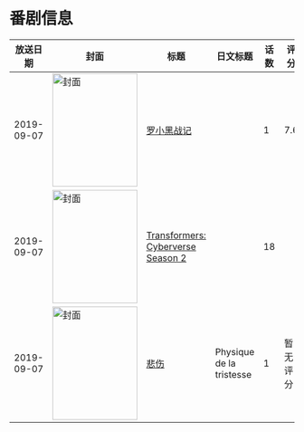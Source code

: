 # 番剧信息

|放送日期|封面|标题|日文标题|话数|评分|评分人数|
|---|---|---|---|---|---|---|
|2019-09-07|<img src="https://lain.bgm.tv/pic/cover/c/10/e4/159725_G2bCk.jpg" alt="封面" style="width:150px;height:200px;object-fit:cover;">|[罗小黑战记](https://bangumi.tv/subject/159725)||1|7.6|4105人评分|
|2019-09-07|<img src="https://lain.bgm.tv/pic/cover/c/c3/c6/528037_smDFx.jpg" alt="封面" style="width:150px;height:200px;object-fit:cover;">|[Transformers: Cyberverse Season 2](https://bangumi.tv/subject/528037)||18|||
|2019-09-07|<img src="https://lain.bgm.tv/pic/cover/c/3e/1b/324174_pMdDD.jpg" alt="封面" style="width:150px;height:200px;object-fit:cover;">|[悲伤](https://bangumi.tv/subject/324174)|Physique de la tristesse|1|暂无评分|少于10人评分|
